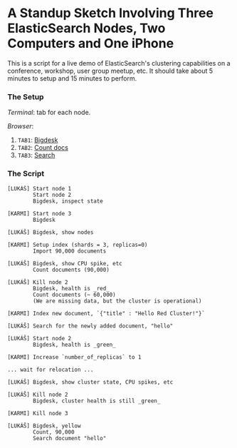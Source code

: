 A Standup Sketch Involving Three ElasticSearch Nodes, Two Computers and One iPhone
==================================================================================

This is a script for a live demo of ElasticSearch's clustering capabilities on a conference,
workshop, user group meetup, etc. It should take about 5 minutes to setup and 15 minutes to perform.

### The Setup ###

_Terminal_: tab for each node.

_Browser_:

  1. `TAB1`: [Bigdesk](https://github.com/lukas-vlcek/bigdesk)
  2. `TAB2`: [Count docs](http://localhost:9200/webexpo/_search?q=*&search_type=count)
  3. `TAB3`: [Search](http://localhost:9200/webexpo/_search?q=hello&search_type=count)

### The Script ###

    [LUKÁŠ] Start node 1
            Start node 2
            Bigdesk, inspect state

    [KARMI] Start node 3
            Bigdesk

    [LUKÁŠ] Bigdesk, show nodes

    [KARMI] Setup index (shards = 3, replicas=0)
            Import 90,000 documents

    [LUKÁŠ] Bigdesk, show CPU spike, etc
            Count documents (90,000)

    [LUKÁŠ] Kill node 2
            Bigdesk, health is _red_
            Count documents (~ 60,000)
            (We are missing data, but the cluster is operational)

    [KARMI] Index new document, `{"title" : "Hello Red Cluster!"}`

    [LUKÁŠ] Search for the newly added document, "hello"

    [LUKÁŠ] Start node 2
            Bigdesk, health is _green_

    [KARMI] Increase `number_of_replicas` to 1

    ... wait for relocation ...

    [LUKÁŠ] Bigdesk, show cluster state, CPU spikes, etc

    [LUKÁŠ] Kill node 2
            Bigdesk, cluster health is still _green_

    [KARMI] Kill node 3

    [LUKÁŠ] Bigdesk, yellow
            Count, 90,000
            Search document "hello"
